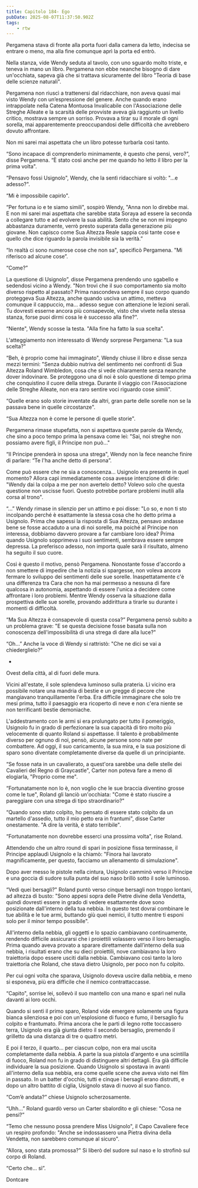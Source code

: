 ```yaml
---
title: Capitolo 184- Ego
pubDate: 2025-08-07T11:37:50.902Z
tags:
    - rtw
---
```



Pergamena stava di fronte alla porta fuori dalla camera da letto, indecisa se entrare o meno, ma alla fine comunque aprì la porta ed entrò.


Nella stanza, vide Wendy seduta al tavolo, con uno sguardo molto triste, e teneva in mano un libro. Pergamena non ebbe neanche bisogno di dare un'occhiata, sapeva già che si trattava sicuramente del libro "Teoria di base delle scienze naturali".


Pergamena non riuscì a trattenersi dal ridacchiare, non aveva quasi mai visto Wendy con un’espressione del genere. Anche quando erano intrappolate nella Catena Montuosa Invalicabile con l'Associazione delle Streghe Alleate e la scarsità delle provviste aveva già raggiunto un livello critico, mostrava sempre un sorriso. Provava a tirar su il morale di ogni sorella, mai apparentemente preoccupandosi delle difficoltà che avrebbero dovuto affrontare.


Non mi sarei mai aspettata che un libro potesse turbarla così tanto.


“Sono incapace di comprenderlo minimamente, è questo che pensi, vero?", disse Pergamena. “È  stato così anche per me quando ho letto il libro per la prima volta".


“Pensavo fossi Usignolo", Wendy, che la sentì ridacchiare si voltò: "...e adesso?".


“Mi è impossibile capirlo".


“Per fortuna io e te siamo simili", sospirò Wendy, "Anna non lo direbbe mai. E non mi sarei mai aspettata che sarebbe stata Soraya ad essere la seconda a collegare tutto e ad evolvere la sua abilità. Sento che se non mi impegno abbastanza duramente, verrò presto superata dalla generazione più giovane. Non capisco come Sua Altezza Reale sappia così tante cose e quello che dice riguardo la parola invisibile sia la verità.”


“In realtà ci sono numerose cose che non sa", specificò Pergamena. "Mi riferisco ad alcune cose”.


“Come?”


La questione di Usignolo”, disse Pergamena prendendo uno sgabello e sedendosi vicino a Wendy. "Non trovi che il suo comportamento sia molto diverso rispetto al passato? Prima nascondeva sempre il suo corpo quando proteggeva Sua Altezza, anche quando usciva un attimo, metteva comunque il cappuccio, ma... adesso segue con attenzione le lezioni serali. Tu dovresti esserne ancora più consapevole, visto che vivete nella stessa stanza, forse puoi dirmi cosa le è successo alla fine?".


“Niente", Wendy scosse la testa. "Alla fine ha fatto la sua scelta".


L'atteggiamento non interessato di Wendy sorprese Pergamena: "La sua scelta?"


“Beh, è proprio come hai immaginato", Wendy chiuse il libro e disse senza mezzi termini: "Senza dubbio nutriva del sentimento nei confronti di Sua Altezza Roland Wimbledon, cosa che si vede chiaramente senza neanche dover indovinare. Se proteggono una di noi è solo questione di tempo prima che conquistino il cuore della strega. Durante il viaggio con l'Associazione delle Streghe Alleate, non era raro sentire voci riguardo cose simili".


“Quelle erano solo storie inventate da altri, gran parte delle sorelle non se la passava bene in quelle circostanze".


“Sua Altezza non è come le persone di quelle storie".


Pergamena rimase stupefatta, non si aspettava queste parole da Wendy, che sino a poco tempo prima la pensava come lei: "Sai, noi streghe non possiamo avere figli, il Principe non può..."


“Il Principe prenderà in sposa una strega", Wendy non la fece neanche finire di parlare: “Te l'ha anche detto di persona”.


Come può essere che ne sia a conoscenza... Usignolo era presente in quel momento? Allora capì immediatamente cosa avesse intenzione di dirle: "Wendy dai la colpa a me per non avertelo detto? Volevo solo che questa questione non uscisse fuori. Questo potrebbe portare problemi inutili alla corsa al trono".


“…” Wendy rimase in silenzio per un attimo e poi disse: "Lo so, e non ti sto incolpando perché è esattamente la stessa cosa che ho detto prima a Usignolo. Prima che sapessi la risposta di Sua Altezza, pensavo andasse bene se fosse accaduto a una di noi sorelle, ma poiché al Principe non interessa, dobbiamo davvero provare a far cambiare loro idea? Prima quando Usignolo sopprimeva i suoi sentimenti, sembrava essere sempre depressa. La preferisco adesso, non importa quale sarà il risultato, almeno ha seguito il suo cuore.


Così è questo il motivo, pensò Pergamena. Nonostante fosse d'accordo a non smettere di impedire che la notizia si spargesse, non voleva ancora fermare lo sviluppo dei sentimenti delle sue sorelle. Inaspettatamente c'è una differenza tra Cara che non ha mai permesso a nessuna di fare qualcosa in autonomia, aspettando di essere l'unica a decidere come affrontare i loro problemi. Mentre Wendy osserva la situazione dalla prospettiva delle sue sorelle, provando addirittura a tirarle su durante i momenti di difficoltà.


“Ma Sua Altezza è consapevole di questa cosa?” Pergamena pensò subito a un problema grave: "E se questa decisione fosse basata sulla non conoscenza dell'impossibilità di una strega di dare alla luce?"


“Oh…” Anche la voce di Wendy si rattristò: "Che ne dici se vai a chiederglielo?”


*


Ovest della città, al di fuori delle mura.


Vicini all'estate, il sole splendeva luminoso sulla prateria. Lì vicino era possibile notare una mandria di bestie e un gregge di pecore che mangiavano tranquillamente l'erba. Era difficile immaginare che solo tre mesi prima, tutto il paesaggio era ricoperto di neve e non c'era niente se non terrificanti bestie demoniache.


L'addestramento con le armi si era prolungato per tutto il pomeriggio, Usignolo fu in grado di perfezionare la sua capacità di tiro molto più velocemente di quanto Roland si aspettasse. Il talento è probabilmente diverso per ognuno di noi, pensò, alcune persone sono nate per combattere. Ad oggi, il suo caricamento, la sua mira, e la sua posizione di sparo sono diventate completamente diverse da quelle di un principiante.


“Se fosse nata in un cavalierato, a quest'ora sarebbe una delle stelle dei Cavalieri del Regno di Graycastle", Carter non poteva fare a meno di elogiarla, "Proprio come me".


“Fortunatamente non lo è, non voglio che le sue braccia diventino grosse come le tue", Roland gli lanciò un'occhiata: "Come è stato riuscire a pareggiare con una strega di tipo straordinario?"


“Quando sono stato colpito, ho pensato di essere stato colpito da un martello d'assedio, tutto il mio petto era in frantumi", disse Carter onestamente. "A dire la verità, è stato terribile".


“Fortunatamente non dovrebbe esserci una prossima volta", rise Roland.


Attendendo che un altro round di spari in posizione fissa terminasse, il Principe applaudì Usignolo e la chiamò: "Finora hai lavorato magnificamente, per questo, facciamo un allenamento di simulazione".


Dopo aver messo le pistole nella cintura, Usignolo camminò verso il Principe e una goccia di sudore sulla punta del suo naso brillò sotto il sole luminoso.


“Vedi quei bersagli?" Roland puntò verso cinque bersagli non troppo lontani, ad altezza di busto: "Sono appesi sopra delle Pietre divine della Vendetta, quindi dovresti essere in grado di vedere esattamente dove sono posizionate dall'interno della tua nebbia. In questo test dovrai combinare le tue abilità e le tue armi, buttando giù quei nemici, il tutto mentre ti esponi solo per il minor tempo possibile".


All'interno della nebbia, gli oggetti e lo spazio cambiavano continuamente, rendendo difficile assicurarsi che i proiettili volassero verso il loro bersaglio. Prima quando aveva provato a sparare direttamente dall’interno della sua nebbia, i risultati erano che su dieci proiettili, nove cambiavano la loro traiettoria dopo essere usciti dalla nebbia. Cambiavano così tanto la loro traiettoria che Roland, che stava dietro Usignolo, per poco non fu colpito.


Per cui ogni volta che sparava, Usignolo doveva uscire dalla nebbia, e meno si esponeva, più era difficile che il nemico contrattaccasse.


“Capito", sorrise lei, sollevò il suo mantello con una mano e sparì nel nulla davanti ai loro occhi.


Quando si sentì il primo sparo, Roland vide emergere solamente una figura bianca silenziosa e poi con un'esplosione di fuoco e fumo, il bersaglio fu colpito e frantumato. Prima ancora che le parti di legno rotte toccassero terra, Usignolo era già giunta dietro il secondo bersaglio, premendo il grilletto da una distanza di tre o quattro metri.


E poi il terzo, il quarto... per ciascun colpo, non era mai uscita completamente dalla nebbia. A parte la sua pistola d'argento e una scintilla di fuoco, Roland non fu in grado di distinguere altri dettagli. Era già difficile individuare la sua posizione. Quando Usignolo si spostava in avanti all'interno della sua nebbia, era come quelle scene che aveva visto nei film in passato. In un batter d'occhio, tutti e cinque i bersagli erano distrutti, e dopo un altro battito di ciglia, Usignolo stava di nuovo al suo fianco.


“Com’è andata?” chiese Usignolo scherzosamente.


“Uhh…” Roland guardò verso un Carter sbalordito e gli chiese: "Cosa ne pensi?”


“Temo che nessuno possa prendere Miss Usignolo", il Capo Cavaliere fece un respiro profondo: "Anche se indossassero una Pietra divina della Vendetta, non sarebbero comunque al sicuro".


“Allora, sono stata promossa?" Si liberò del sudore sul naso e lo strofinò sul corpo di Roland.


“Certo che... sì”.




Dontcare
                                


                                



